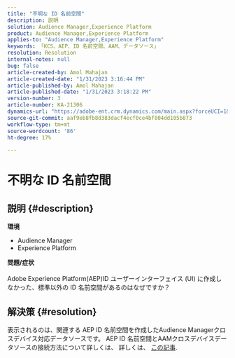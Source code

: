 ```yaml
---
title: "不明な ID 名前空間"
description: 説明
solution: Audience Manager,Experience Platform
product: Audience Manager,Experience Platform
applies-to: "Audience Manager,Experience Platform"
keywords: 「KCS、AEP、ID 名前空間、AAM、データソース」
resolution: Resolution
internal-notes: null
bug: false
article-created-by: Amol Mahajan
article-created-date: "1/31/2023 3:16:44 PM"
article-published-by: Amol Mahajan
article-published-date: "1/31/2023 3:18:22 PM"
version-number: 3
article-number: KA-21306
dynamics-url: "https://adobe-ent.crm.dynamics.com/main.aspx?forceUCI=1&pagetype=entityrecord&etn=knowledgearticle&id=9eafa944-7aa1-ed11-aad1-6045bd0067ea"
source-git-commit: aaf9eb8fb8d383dacf4ecf0ce4bf804dd105b873
workflow-type: tm+mt
source-wordcount: '86'
ht-degree: 17%

---
```


# 不明な ID 名前空間

## 説明 {#description}

<b>環境</b>
- Audience Manager
- Experience Platform




<b>問題/症状</b>
<br><br>Adobe Experience Platform(AEP)ID ユーザーインターフェイス (UI) に作成しなかった、標準以外の ID 名前空間があるのはなぜですか？<br>

## 解決策 {#resolution}


表示されるのは、関連する AEP ID 名前空間を作成したAudience Managerクロスデバイス対応データソースです。 AEP ID 名前空間とAAMクロスデバイスデータソースの接続方法について詳しくは、 詳しくは、 [この記事](https://experienceleague.adobe.com/docs/experience-cloud-kcs/kbarticles/KA-21305.html?lang=ja).
